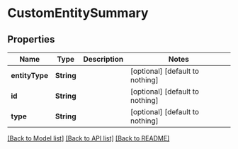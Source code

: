 # CustomEntitySummary


## Properties
Name | Type | Description | Notes
------------ | ------------- | ------------- | -------------
**entityType** | **String** |  | [optional] [default to nothing]
**id** | **String** |  | [optional] [default to nothing]
**type** | **String** |  | [optional] [default to nothing]


[[Back to Model list]](../README.md#models) [[Back to API list]](../README.md#api-endpoints) [[Back to README]](../README.md)


